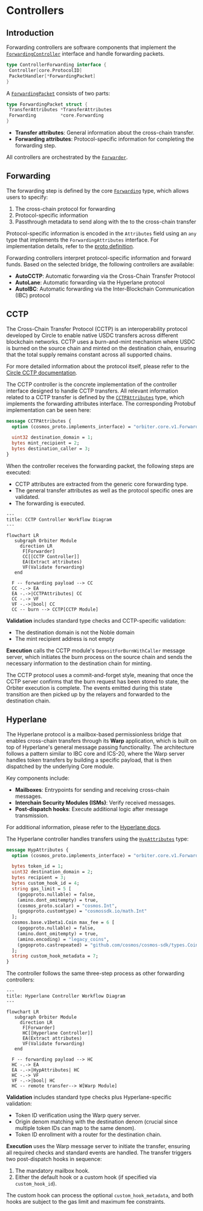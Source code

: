 # Controllers

## Introduction

Forwarding controllers are software components that implement the
[`ForwardingController`](https://github.com/noble-assets/orbiter/blob/main/types/controller.go#L30-L33)
interface and handle forwarding packets.

```go
type ControllerForwarding interface {
 Controller[core.ProtocolID]
 PacketHandler[*ForwardingPacket]
}
```

A [`ForwardingPacket`](https://github.com/noble-assets/orbiter/blob/main/types/packet.go#L171-L174)
consists of two parts:

```go
type ForwardingPacket struct {
 TransferAttributes *TransferAttributes
 Forwarding         *core.Forwarding
}
```

- **Transfer attributes**: General information about the cross-chain transfer.
- **Forwarding attributes**: Protocol-specific information for completing the forwarding step.

All controllers are orchestrated by the
[`Forwarder`](https://github.com/noble-assets/orbiter/blob/main/keeper/component/forwarder/forwarder.go#L42-L55).

## Forwarding

The forwarding step is defined by the core
[`Forwarding`](https://github.com/noble-assets/orbiter/blob/main/proto/noble/orbiter/core/v1/orbiter.proto#L35-L55)
type, which allows users to specify:

1. The cross-chain protocol for forwarding
2. Protocol-specific information
3. Passthrough metadata to send along with the to the cross-chain transfer

Protocol-specific information is encoded in the `Attributes` field using an `any`
type that implements the `ForwardingAttributes` interface.
For implementation details, refer to the
[proto definition](https://github.com/noble-assets/orbiter/blob/main/proto/noble/orbiter/core/v1/orbiter.proto#L35-L55).

Forwarding controllers interpret protocol-specific information and forward funds.
Based on the selected bridge, the following controllers are available:

- **AutoCCTP**: Automatic forwarding via the Cross-Chain Transfer Protocol
- **AutoLane**: Automatic forwarding via the Hyperlane protocol
- **AutoIBC**: Automatic forwarding via the Inter-Blockchain Communication (IBC) protocol

## CCTP

The Cross-Chain Transfer Protocol (CCTP) is an interoperability protocol developed by Circle
to enable native USDC transfers across different blockchain networks.
CCTP uses a burn-and-mint mechanism where USDC is burned on the source chain and minted on the destination chain,
ensuring that the total supply remains constant across all supported chains.

For more detailed information about the protocol itself, please refer to the [Circle CCTP documentation](https://developers.circle.com/cctp).

The CCTP controller is the concrete implementation of the controller interface designed to handle CCTP transfers.
All relevant information related to a CCTP transfer is defined by
the [`CCTPAttributes`](https://github.com/noble-assets/orbiter/blob/main/proto/noble/orbiter/controller/forwarding/v1/cctp.proto#L9-L26) type,
which implements the forwarding attributes interface.
The corresponding Protobuf implementation can be seen here:

```protobuf
message CCTPAttributes {
  option (cosmos_proto.implements_interface) = "orbiter.core.v1.ForwardingAttributes";

  uint32 destination_domain = 1;
  bytes mint_recipient = 2;
  bytes destination_caller = 3;
}
```

When the controller receives the forwarding packet, the following steps are executed:

- CCTP attributes are extracted from the generic core forwarding type.
- The general transfer attributes as well as the protocol specific ones are validated.
- The forwarding is executed.

```mermaid
---
title: CCTP Controller Workflow Diagram
---

flowchart LR
   subgraph Orbiter Module
     direction LR
      F[Forwarder]
      CC[[CCTP Controller]]
      EA(Extract attributes)
      VF(Validate forwarding)
   end

  F -- forwarding payload --> CC
  CC -.-> EA
  EA -.->|CCTPAttributes| CC
  CC -.-> VF
  VF -.->|bool| CC
  CC -- burn --> CCTP[CCTP Module]
```

**Validation** includes standard type checks and CCTP-specific validation:

- The destination domain is not the Noble domain
- The mint recipient address is not empty

**Execution** calls the CCTP module's `DepositForBurnWithCaller` message server,
which initiates the burn process on the source chain
and sends the necessary information to the destination chain for minting.

The CCTP protocol uses a commit-and-forget style, meaning that
once the CCTP server confirms that the burn request has been stored to state,
the Orbiter execution is complete.
The events emitted during this state transition are then picked up by the relayers
and forwarded to the destination chain.

## Hyperlane

The Hyperlane protocol is a mailbox-based permissionless bridge
that enables cross-chain transfers through its **Warp** application,
which is built on top of Hyperlane's general message passing functionality.
The architecture follows a pattern similar to IBC core and ICS-20,
where the Warp server handles token transfers
by building a specific payload,
that is then dispatched by the underlying Core module.

Key components include:

- **Mailboxes**: Entrypoints for sending and receiving cross-chain messages.
- **Interchain Security Modules (ISMs)**: Verify received messages.
- **Post-dispatch hooks**: Execute additional logic after message transmission.

For additional information, please refer to the [Hyperlane docs](https://docs.hyperlane.xyz/).

The Hyperlane controller handles transfers using the
[`HypAttributes`](https://github.com/noble-assets/orbiter/blob/main/proto/noble/orbiter/controller/forwarding/v1/hyperlane.proto#L12-L48)
type:

```protobuf
message HypAttributes {
  option (cosmos_proto.implements_interface) = "orbiter.core.v1.ForwardingAttributes";

  bytes token_id = 1;
  uint32 destination_domain = 2;
  bytes recipient = 3;
  bytes custom_hook_id = 4;
  string gas_limit = 5 [
    (gogoproto.nullable) = false,
    (amino.dont_omitempty) = true,
    (cosmos_proto.scalar) = "cosmos.Int",
    (gogoproto.customtype) = "cosmossdk.io/math.Int"
  ];
  cosmos.base.v1beta1.Coin max_fee = 6 [
    (gogoproto.nullable) = false,
    (amino.dont_omitempty) = true,
    (amino.encoding) = "legacy_coins",
    (gogoproto.castrepeated) = "github.com/cosmos/cosmos-sdk/types.Coins"
  ];
  string custom_hook_metadata = 7;
}
```

The controller follows the same three-step process as other forwarding controllers:

```mermaid
---
title: Hyperlane Controller Workflow Diagram
---

flowchart LR
   subgraph Orbiter Module
     direction LR
      F[Forwarder]
      HC[[Hyperlane Controller]]
      EA(Extract attributes)
      VF(Validate forwarding)
   end

  F -- forwarding payload --> HC
  HC -.-> EA
  EA -.->|HypAttributes| HC
  HC -.-> VF
  VF -.->|bool| HC
  HC -- remote transfer--> W[Warp Module]
```

**Validation** includes standard type checks plus Hyperlane-specific validation:

- Token ID verification using the Warp query server.
- Origin denom matching with the destination denom (crucial since multiple token IDs can map to the same denom).
- Token ID enrollment with a router for the destination chain.

**Execution** uses the Warp message server to initiate the transfer,
ensuring all required checks and standard events are handled.
The transfer triggers two post-dispatch hooks in sequence:

1. The mandatory mailbox hook.
2. Either the default hook or a custom hook (if specified via `custom_hook_id`).

The custom hook can process the optional `custom_hook_metadata`,
and both hooks are subject to the gas limit and maximum fee constraints.
